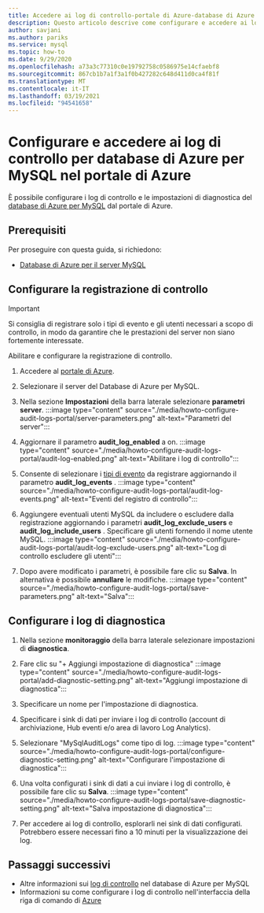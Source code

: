 ```yaml
---
title: Accedere ai log di controllo-portale di Azure-database di Azure per MySQL
description: Questo articolo descrive come configurare e accedere ai log di controllo nel database di Azure per MySQL dalla portale di Azure.
author: savjani
ms.author: pariks
ms.service: mysql
ms.topic: how-to
ms.date: 9/29/2020
ms.openlocfilehash: a73a3c77310c0e19792758c0586975e14cfaebf8
ms.sourcegitcommit: 867cb1b7a1f3a1f0b427282c648d411d0ca4f81f
ms.translationtype: MT
ms.contentlocale: it-IT
ms.lasthandoff: 03/19/2021
ms.locfileid: "94541658"
---
```

# <a name="configure-and-access-audit-logs-for-azure-database-for-mysql-in-the-azure-portal"></a>Configurare e accedere ai log di controllo per database di Azure per MySQL nel portale di Azure

È possibile configurare i log di controllo e le impostazioni di diagnostica del [database di Azure per MySQL](concepts-audit-logs.md) dal portale di Azure.

## <a name="prerequisites"></a>Prerequisiti

Per proseguire con questa guida, si richiedono:

- [Database di Azure per il server MySQL](quickstart-create-mysql-server-database-using-azure-portal.md)

## <a name="configure-audit-logging"></a>Configurare la registrazione di controllo

>[!IMPORTANT]
> Si consiglia di registrare solo i tipi di evento e gli utenti necessari a scopo di controllo, in modo da garantire che le prestazioni del server non siano fortemente interessate.

Abilitare e configurare la registrazione di controllo.

1. Accedere al [portale di Azure](https://portal.azure.com/).

1. Selezionare il server del Database di Azure per MySQL.

1. Nella sezione **Impostazioni** della barra laterale selezionare **parametri server**.
    :::image type="content" source="./media/howto-configure-audit-logs-portal/server-parameters.png" alt-text="Parametri del server":::

1. Aggiornare il parametro **audit_log_enabled** a on.
    :::image type="content" source="./media/howto-configure-audit-logs-portal/audit-log-enabled.png" alt-text="Abilitare i log di controllo":::

1. Consente di selezionare i [tipi di evento](concepts-audit-logs.md#configure-audit-logging) da registrare aggiornando il parametro **audit_log_events** .
    :::image type="content" source="./media/howto-configure-audit-logs-portal/audit-log-events.png" alt-text="Eventi del registro di controllo":::

1. Aggiungere eventuali utenti MySQL da includere o escludere dalla registrazione aggiornando i parametri **audit_log_exclude_users** e **audit_log_include_users** . Specificare gli utenti fornendo il nome utente MySQL.
    :::image type="content" source="./media/howto-configure-audit-logs-portal/audit-log-exclude-users.png" alt-text="Log di controllo escludere gli utenti":::

1. Dopo avere modificato i parametri, è possibile fare clic su **Salva**. In alternativa è possibile **annullare** le modifiche.
    :::image type="content" source="./media/howto-configure-audit-logs-portal/save-parameters.png" alt-text="Salva":::

## <a name="set-up-diagnostic-logs"></a>Configurare i log di diagnostica

1. Nella sezione **monitoraggio** della barra laterale selezionare impostazioni di **diagnostica**.

1. Fare clic su "+ Aggiungi impostazione di diagnostica" :::image type="content" source="./media/howto-configure-audit-logs-portal/add-diagnostic-setting.png" alt-text="Aggiungi impostazione di diagnostica":::

1. Specificare un nome per l'impostazione di diagnostica.

1. Specificare i sink di dati per inviare i log di controllo (account di archiviazione, Hub eventi e/o area di lavoro Log Analytics).

1. Selezionare "MySqlAuditLogs" come tipo di log.
:::image type="content" source="./media/howto-configure-audit-logs-portal/configure-diagnostic-setting.png" alt-text="Configurare l'impostazione di diagnostica":::

1. Una volta configurati i sink di dati a cui inviare i log di controllo, è possibile fare clic su **Salva**.
:::image type="content" source="./media/howto-configure-audit-logs-portal/save-diagnostic-setting.png" alt-text="Salva impostazione di diagnostica":::

1. Per accedere ai log di controllo, esplorarli nei sink di dati configurati. Potrebbero essere necessari fino a 10 minuti per la visualizzazione dei log.

## <a name="next-steps"></a>Passaggi successivi

- Altre informazioni sui [log di controllo](concepts-audit-logs.md) nel database di Azure per MySQL
- Informazioni su come configurare i log di controllo nell'interfaccia della riga di comando di [Azure](howto-configure-audit-logs-cli.md)